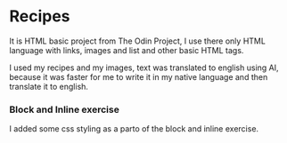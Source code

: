 # Recipes

It is HTML basic project from The Odin Project, I use there only HTML language with links, images and list and other basic HTML tags.

I used my recipes and my images, text was translated to english using AI, because it was faster for me to write it in my native language and then translate it to english. 

### Block and Inline exercise

I added some css styling as a parto of the block and inline exercise.